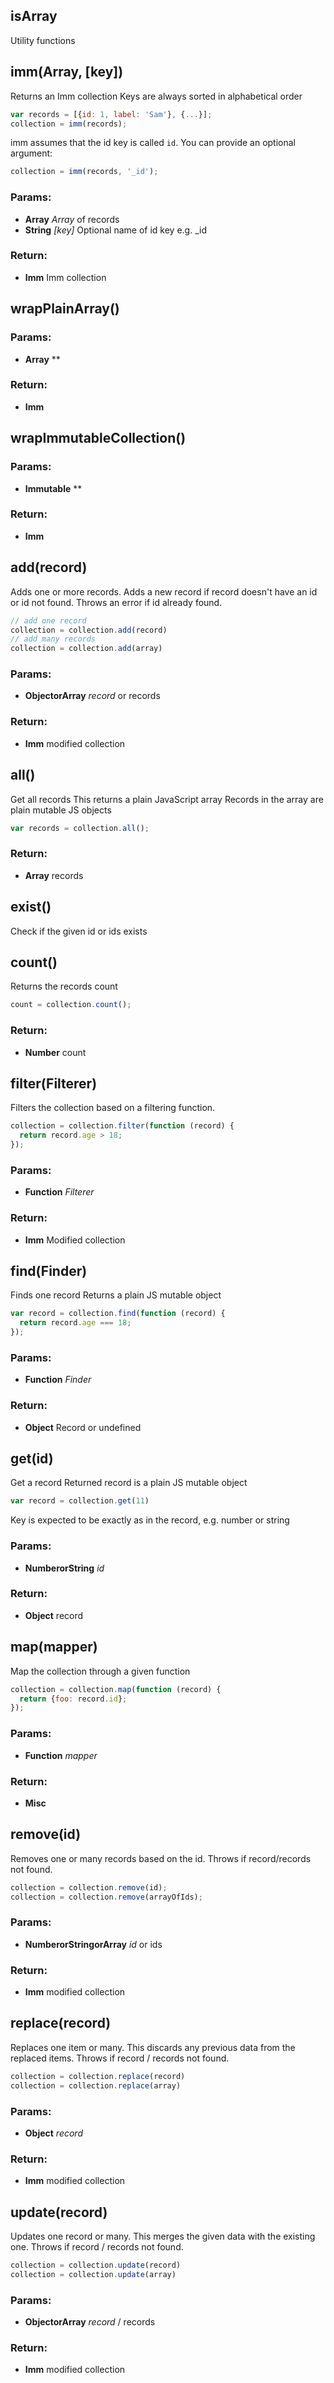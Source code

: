

<!-- Start src/imm.js -->

## isArray

Utility functions

## imm(Array, [key])

Returns an Imm collection
Keys are always sorted in alphabetical order

```js
var records = [{id: 1, label: 'Sam'}, {...}];
collection = imm(records);
```
imm assumes that the id key is called `id`. You can provide an optional argument:

```js
collection = imm(records, '_id');
```

### Params:

* **Array** *Array* of records
* **String** *[key]* Optional name of id key e.g. _id

### Return:

* **Imm** Imm collection

## wrapPlainArray()

### Params:

* **Array** ** 

### Return:

* **Imm** 

## wrapImmutableCollection()

### Params:

* **Immutable** ** 

### Return:

* **Imm** 

## add(record)

Adds one or more records.
Adds a new record if record doesn't have an id or id not found.
Throws an error if id already found.

```js
// add one record
collection = collection.add(record)
// add many records
collection = collection.add(array)
```

### Params:

* **ObjectorArray** *record* or records

### Return:

* **Imm** modified collection

## all()

Get all records
This returns a plain JavaScript array
Records in the array are plain mutable JS objects

```js
var records = collection.all();
```

### Return:

* **Array** records

## exist()

Check if the given id or ids exists

## count()

Returns the records count

```js
count = collection.count();
```

### Return:

* **Number** count

## filter(Filterer)

Filters the collection based on a filtering function.

```js
collection = collection.filter(function (record) { 
  return record.age > 18;
});
```

### Params:

* **Function** *Filterer* 

### Return:

* **Imm** Modified collection

## find(Finder)

Finds one record
Returns a plain JS mutable object

```js
var record = collection.find(function (record) { 
  return record.age === 18;
});
```

### Params:

* **Function** *Finder* 

### Return:

* **Object** Record or undefined

## get(id)

Get a record
Returned record is a plain JS mutable object

```js
var record = collection.get(11)
```
Key is expected to be exactly as in the record, e.g. number or string

### Params:

* **NumberorString** *id* 

### Return:

* **Object** record

## map(mapper)

Map the collection through a given function

```js
collection = collection.map(function (record) { 
  return {foo: record.id};
});
```

### Params:

* **Function** *mapper* 

### Return:

* **Misc** 

## remove(id)

Removes one or many records based on the id.
Throws if record/records not found.

```js
collection = collection.remove(id);
collection = collection.remove(arrayOfIds);
```

### Params:

* **NumberorStringorArray** *id* or ids

### Return:

* **Imm** modified collection

## replace(record)

Replaces one item or many. 
This discards any previous data from the replaced items.
Throws if record / records not found.

```js
collection = collection.replace(record)
collection = collection.replace(array)
```

### Params:

* **Object** *record* 

### Return:

* **Imm** modified collection

## update(record)

Updates one record or many. 
This merges the given data with the existing one.
Throws if record / records not found.

```js
collection = collection.update(record)
collection = collection.update(array)
```

### Params:

* **ObjectorArray** *record* / records

### Return:

* **Imm** modified collection

<!-- End src/imm.js -->

